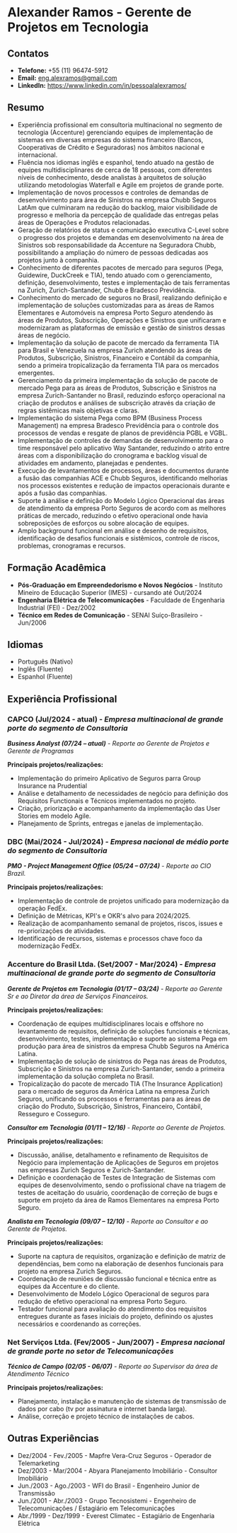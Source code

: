 # Alexander Ramos - Gerente de Projetos em Tecnologia


## Contatos

* **Telefone:** +55 (11) 96474-5912
* **Email:** eng.alexramos@gmail.com
* **LinkedIn:** https://www.linkedin.com/in/pessoalalexramos/


## Resumo

* Experiência profissional em consultoria multinacional no segmento de tecnologia (Accenture) gerenciando equipes de implementação de sistemas em diversas empresas do sistema financeiro (Bancos, Cooperativas de Crédito e Seguradoras) nos âmbitos nacional e internacional.
* Fluência nos idiomas inglês e espanhol, tendo atuado na gestão de equipes multidisciplinares de cerca de 18 pessoas, com diferentes níveis de conhecimento, desde analistas à arquitetos de solução utilizando metodologias Waterfall e Agile em projetos de grande porte.
* Implementação de novos processos e controles de demandas de desenvolvimento para área de Sinistros na empresa Chubb Seguros LatAm que culminaram na redução do backlog, maior visibilidade de progresso e melhoria da percepção de qualidade das entregas pelas áreas de Operações e Produtos relacionadas.
* Geração de relatórios de status e comunicação executiva C-Level sobre o progresso dos projetos e demandas em desenvolvimento na área de Sinistros sob responsabilidade da Accenture na Seguradora Chubb, possibilitando a ampliação do número de pessoas dedicadas aos projetos junto à companhia.
* Conhecimento de diferentes pacotes de mercado para seguros (Pega, Guidewire, DuckCreek e TIA), tendo atuado com o gerenciamento, definição, desenvolvimento, testes e implementação de tais ferramentas na Zurich, Zurich-Santander, Chubb e Bradesco Previdência.
* Conhecimento do mercado de seguros no Brasil, realizando definição e implementação de soluções customizadas para as áreas de Ramos Elementares e Automóveis na empresa Porto Seguro atendendo às áreas de Produtos, Subscrição, Operações e Sinistros que unificaram e modernizaram as plataformas de emissão e gestão de sinistros dessas áreas de negócio.
* Implementação da solução de pacote de mercado da ferramenta TIA para Brasil e Venezuela na empresa Zurich atendendo às áreas de Produtos, Subscrição, Sinistros, Financeiro e Contábil da companhia, sendo a primeira tropicalização da ferramenta TIA para os mercados emergentes.
* Gerenciamento da primeira implementação da solução de pacote de mercado Pega para as áreas de Produtos, Subscrição e Sinistros na empresa Zurich-Santander no Brasil, reduzindo esforço operacional na criação de produtos e análises de subscrição através da criação de regras sistêmicas mais objetivas e claras.
* Implementação do sistema Pega como BPM (Business Process Management) na empresa Bradesco Previdência para o controle dos processos de vendas e resgate de planos de previdência PGBL e VGBL.
* Implementação de controles de demandas de desenvolvimento para o time responsável pelo aplicativo Way Santander, reduzindo o atrito entre áreas com a disponibilização do cronograma e backlog visual de atividades em andamento, planejadas e pendentes.
* Execução de levantamentos de processos, áreas e documentos durante a fusão das companhias ACE e Chubb Seguros, identificando melhorias nos processos existentes e redução de impactos operacionais durante e após a fusão das companhias.
* Suporte à análise e definição do Modelo Lógico Operacional das áreas de atendimento da empresa Porto Seguros de acordo com as melhores práticas de mercado, reduzindo o efetivo operacional onde havia sobreposições de esforços ou sobre alocação de equipes.
* Amplo background funcional em análise e desenho de requisitos, identificação de desafios funcionais e sistêmicos, controle de riscos, problemas, cronogramas e recursos.


## Formação Acadêmica

* **Pós-Graduação em Empreendedorismo e Novos Negócios** - Instituto Mineiro de Educação Superior (IMES) - cursando até Out/2024
* **Engenharia Elétrica de Telecomunicações** - Faculdade de Engenharia Industrial (FEI) - Dez/2002
* **Técnico em Redes de Comunicação** - SENAI Suíço-Brasileiro - Jun/2006


## Idiomas

* Português (Nativo)
* Inglês (Fluente)
* Espanhol (Fluente)


## Experiência Profissional

### **CAPCO (Jul/2024 - atual) - *Empresa multinacional de grande porte do segmento de Consultoria***

***Business Analyst (07/24 – atual)*** - *Reporte ao Gerente de Projetos e Gerente de Programas*

**Principais projetos/realizações:**
* Implementação do primeiro Aplicativo de Seguros parra Group Insurance na Prudential
* Análise e detalhamento de necessidades de negócio para definição dos Requisitos Functionais e Técnicos implementados no projeto.
* Criação, priorização e acompanhamento da implementação das User Stories em modelo Agile.
* Planejamento de Sprints, entregas e janelas de implementação.


### **DBC (Mai/2024 - Jul/2024) - *Empresa nacional de médio porte do segmento de Consultoria***

***PMO - Project Management Office (05/24 – 07/24)*** - *Reporte ao CIO Brazil.*

**Principais projetos/realizações:**
* Implementação de controle de projetos unificado para modernização da operação FedEx.
* Definição de Métricas, KPI's e OKR's alvo para 2024/2025.
* Realização de acompanhamento semanal de projetos, riscos, issues e re-priorizações de atividades.
* Identificação de recursos, sistemas e processos chave foco da modernização FedEx.


### **Accenture do Brasil Ltda. (Set/2007 - Mar/2024) - *Empresa multinacional de grande porte do segmento de Consultoria***

***Gerente de Projetos em Tecnologia (01/17 – 03/24)*** - *Reporte ao Gerente Sr e ao Diretor da área de Serviços Financeiros.*

**Principais projetos/realizações:**
* Coordenação de equipes multidisciplinares locais e offshore no levantamento de requisitos, definição de soluções funcionais e técnicas, desenvolvimento, testes, implementação e suporte ao sistema Pega em produção para área de sinistros da empresa Chubb Seguros na América Latina.
* Implementação de solução de sinistros do Pega nas áreas de Produtos, Subscrição e Sinistros na empresa Zurich-Santander, sendo a primeira implementação da solução completa no Brasil.
* Tropicalização do pacote de mercado TIA (The Insurance Application) para o mercado de seguros da América Latina na empresa Zurich Seguros, unificando os processos e ferramentas para as áreas de criação do Produto, Subscrição, Sinistros, Financeiro, Contábil, Resseguro e Cosseguro.
  

***Consultor em Tecnologia (01/11 – 12/16)*** - *Reporte ao Gerente de Projetos.*

**Principais projetos/realizações:**
* Discussão, análise, detalhamento e refinamento de Requisitos de Negócio para implementação de Aplicações de Seguros em projetos nas empresas Zurich Seguros e Zurich-Santander.
* Definição e coordenação de Testes de Integração de Sistemas com equipes de desenvolvimento, sendo o profissional chave na triagem de testes de aceitação do usuário, coordenação de correção de bugs e suporte em projeto da área de Ramos Elementares na empresa Porto Seguro.
  

***Analista em Tecnologia (09/07 – 12/10)*** - *Reporte ao Consultor e ao Gerente de Projetos.*

**Principais projetos/realizações:**
* Suporte na captura de requisitos, organização e definição de matriz de dependências, bem como na elaboração de desenhos funcionais para projeto na empresa Zurich Seguros.
* Coordenação de reuniões de discussão funcional e técnica entre as equipes da Accenture e do cliente.
* Desenvolvimento de Modelo Lógico Operacional de seguros para redução de efetivo operacional na empresa Porto Seguro.
* Testador funcional para avaliação do atendimento dos requisitos entregues durante as fases iniciais do projeto, definindo os ajustes necessários e coordenando as correções.
  

### **Net Serviços Ltda. (Fev/2005 - Jun/2007) - *Empresa nacional de grande porte no setor de Telecomunicações***

***Técnico de Campo (02/05 - 06/07)*** - *Reporte ao Supervisor da área de Atendimento Técnico*

**Principais projetos/realizações:**
* Planejamento, instalação e manutenção de sistemas de transmissão de dados por cabo (tv por assinatura e internet banda larga).
* Análise, correção e projeto técnico de instalações de cabos.


## Outras Experiências

* Dez/2004 - Fev./2005	- Mapfre Vera-Cruz Seguros - Operador de Telemarketing
* Dez/2003 - Mar/2004	- Abyara Planejamento Imobiliário - Consultor Imobiliário
* Jun./2003 - Ago./2003	- WFI do Brasil - Engenheiro Junior de Transmissão
* Jun./2001 - Abr./2003	- Grupo Tecnosistemi - Engenheiro de Telecomunicações / Estagiário em Telecomunicações
* Abr./1999 - Dez/1999	- Everest Climatec - Estagiário de Engenharia Elétrica
